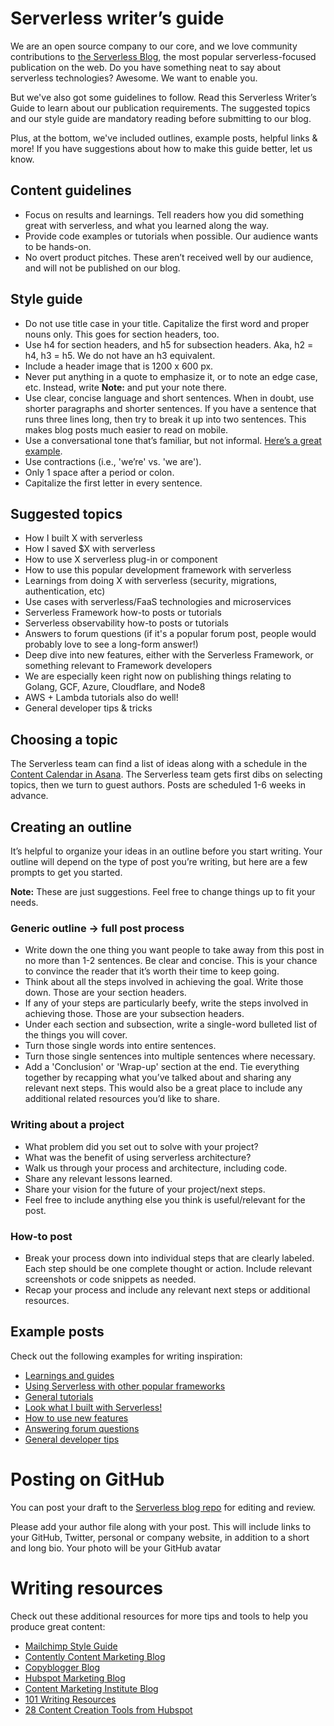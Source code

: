 # Serverless writer’s guide

We are an open source company to our core, and we love community contributions to [the Serverless Blog](https://serverless.com/blog/), the most popular serverless-focused publication on the web. Do you have something neat to say about serverless technologies? Awesome. We want to enable you.

But we've also got some guidelines to follow. Read this Serverless Writer’s Guide to learn about our publication requirements. The suggested topics and our style guide are mandatory reading before submitting to our blog. 

Plus, at the bottom, we've included outlines, example posts, helpful links & more! If you have suggestions about how to make this guide better, let us know.

## Content guidelines 
- Focus on results and learnings. Tell readers how you did something great with serverless, and what you learned along the way.
- Provide code examples or tutorials when possible. Our audience wants to be hands-on.
- No overt product pitches. These aren’t received well by our audience, and will not be published on our blog.

## Style guide
- Do not use title case in your title. Capitalize the first word and proper nouns only. This goes for section headers, too.
- Use h4 for section headers, and h5 for subsection headers. Aka, h2 = h4, h3 = h5. We do not have an h3 equivalent.
- Include a header image that is 1200 x 600 px.
- Never put anything in a quote to emphasize it, or to note an edge case, etc. Instead, write **Note:** and put your note there.
- Use clear, concise language and short sentences. When in doubt, use shorter paragraphs and shorter sentences. If you have a sentence that runs three lines long, then try to break it up into two sentences. This makes blog posts much easier to read on mobile.
- Use a conversational tone that’s familiar, but not informal. [Here’s a great example](https://serverless.com/blog/2018-serverless-community-survey-huge-growth-usage/).
- Use contractions (i.e., 'we’re' vs. 'we are').
- Only 1 space after a period or colon.
- Capitalize the first letter in every sentence.

## Suggested topics

* How I built X with serverless
* How I saved $X with serverless
* How to use X serverless plug-in or component
* How to use this popular development framework with serverless
* Learnings from doing X with serverless (security, migrations, authentication, etc)
* Use cases with serverless/FaaS technologies and microservices
* Serverless Framework how-to posts or tutorials
* Serverless observability how-to posts or tutorials
* Answers to forum questions (if it's a popular forum post, people would probably love to see a long-form answer!)
* Deep dive into new features, either with the Serverless Framework, or something relevant to Framework developers
* We are especially keen right now on publishing things relating to Golang, GCF, Azure, Cloudflare, and Node8
* AWS + Lambda tutorials also do well!
* General developer tips & tricks

## Choosing a topic

The Serverless team can find a list of ideas along with a schedule in the <span class="c5 c10">[Content Calendar in Asana](https://www.google.com/url?q=https://app.asana.com/0/173140658754685/206747580911378&sa=D&ust=1481063994397000&usg=AFQjCNHuy4Sb66K5avepG3zVg8TXqSfqrQ). The Serverless team gets first dibs on selecting topics, then we turn to guest authors. Posts are scheduled 1-6 weeks in advance.

## Creating an outline

It’s helpful to organize your ideas in an outline before you start writing. Your outline will depend on the type of post you’re writing, but here are a few prompts to get you started.

**Note:** These are just suggestions. Feel free to change things up to fit your needs.

### Generic outline -> full post process

* Write down the one thing you want people to take away from this post in no more than 1-2 sentences. Be clear and concise. This is your chance to convince the reader that it’s worth their time to keep going.
* Think about all the steps involved in achieving the goal. Write those down. Those are your section headers.
* If any of your steps are particularly beefy, write the steps involved in achieving those. Those are your subsection headers.
* Under each section and subsection, write a single-word bulleted list of the things you will cover.
* Turn those single words into entire sentences.
* Turn those single sentences into multiple sentences where necessary.
* Add a 'Conclusion' or 'Wrap-up' section at the end. Tie everything together by recapping what you’ve talked about and sharing any relevant next steps. This would also be a great place to include any additional related resources you’d like to share.

### Writing about a project

*   What problem did you set out to solve with your project?
*   What was the benefit of using serverless architecture?
*   Walk us through your process and architecture, including code.
*   Share any relevant lessons learned.
*   Share your vision for the future of your project/next steps.
*   Feel free to include anything else you think is useful/relevant for the post.

### How-to post

* Break your process down into individual steps that are clearly labeled. Each step should be one complete thought or action. Include relevant screenshots or code snippets as needed.
* Recap your process and include any relevant next steps or additional resources.

## Example posts

Check out the following examples for writing inspiration:

* [Learnings and guides](https://serverless.com/blog/strategies-implementing-user-authentication-serverless-applications/)
* [Using Serverless with other popular frameworks](https://serverless.com/blog/serverless-express-rest-api/)
* [General tutorials](https://serverless.com/blog/unit-testing-nodejs-serverless-jest/)
* [Look what I built with Serverless!](https://serverless.com/blog/how-droplr-scales-to-millions-serverless-framework/)
* [How to use new features](https://serverless.com/blog/aws-lambda-node-8-support-what-changes-serverless-developers/)
* [Answering forum questions](https://serverless.com/blog/serverless-workaround-cloudformation-200-resource-limit/)
* [General developer tips](https://serverless.com/blog/streamline-serverless-workflow-webstorm/)

# Posting on GitHub

You can post your draft to the [Serverless blog repo](https://www.google.com/url?q=https://github.com/serverless/blog&sa=D&ust=1481063994414000&usg=AFQjCNHvBjg9f2tGwGoVtFGIp4-wHUbVKA) for editing and review. 

Please add your author file along with your post. This will include links to your GitHub, Twitter, personal or company website, in addition to a short and long bio. Your photo will be your GitHub avatar

# Writing resources

Check out these additional resources for more tips and tools to help you produce great content:

* [Mailchimp Style Guide](https://www.google.com/url?q=http://styleguide.mailchimp.com/tldr/&sa=D&ust=1481063994416000&usg=AFQjCNFiVsNgvgfeBrH7E-g7rxsp3LDAgA)
* [Contently Content Marketing Blog](https://www.google.com/url?q=https://contently.com/strategist/&sa=D&ust=1481063994417000&usg=AFQjCNGiakIVdbqkKLpE_sAN8l1iBhfvSQ)
* [Copyblogger Blog](https://www.google.com/url?q=http://www.copyblogger.com/blog/&sa=D&ust=1481063994417000&usg=AFQjCNEyjakaqrNOMTEueCicRKwPYD99xw)
* [Hubspot Marketing Blog](https://www.google.com/url?q=http://blog.hubspot.com/marketing?_ga%3D1.84991056.871417096.1471883203%23sm.00000tlz7v1pvke56wev8qxxmfid5&sa=D&ust=1481063994418000&usg=AFQjCNHpe7rYg3xSnsRyNsL4MG73ChV5UQ)
* [Content Marketing Institute Blog](https://www.google.com/url?q=http://contentmarketinginstitute.com/blog/&sa=D&ust=1481063994419000&usg=AFQjCNHfK_yvDv-nBSFtUyGPPC6xaEcYOA)
* [101 Writing Resources](https://www.google.com/url?q=https://smartblogger.com/writing-resources/&sa=D&ust=1481063994419000&usg=AFQjCNH4h30ipJeCw1Sqars2crQhZ67CnQ)
* [28 Content Creation Tools from Hubspot](https://www.google.com/url?q=http://blog.hubspot.com/marketing/free-content-marketing-tools-list%23sm.00000tlz7v1pvke56wev8qxxmfid5&sa=D&ust=1481063994420000&usg=AFQjCNHpL7x0-54C25Cg2EnaRtDLxMcC5w)

